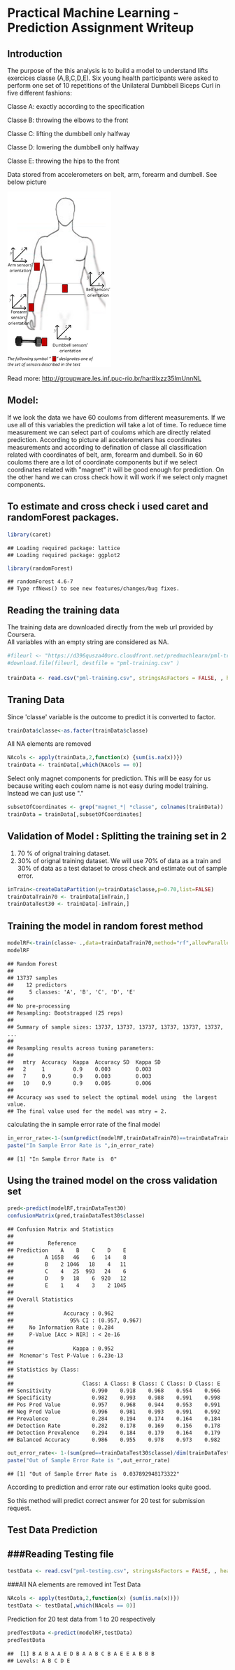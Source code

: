 Practical Machine Learning - Prediction Assignment Writeup
==========================================================

Introduction
------------

The purpose of the this analysis is to build a model to understand lifts exercices classe (A,B,C,D,E).
Six young health participants were asked to perform one set of 10 repetitions of the Unilateral Dumbbell Biceps Curl in five different fashions:

Classe A: exactly according to the specification

Classe B: throwing the elbows to the front

Classe C: lifting the dumbbell only halfway

Classe D: lowering the dumbbell only halfway

Classe E: throwing the hips to the front

Data stored from accelerometers on belt, arm, forearm and dumbell. See below picture

<img class=center src=fig/on-body-sensing-schema.png height=400>

Read more: http://groupware.les.inf.puc-rio.br/har#ixzz35ImUnnNL

Model: 
-------------
If we look the data we have 60 couloms from different measurements. 
If we use all of this variables the prediction will take a lot of time. To reduece time measurement
we can select part of couloms which are directly related prediction. 
According to picture all accelerometers has coordinates measurements and according to defination of
classe all classification related with coordinates of belt, arm, forearm and dumbell.
So in 60 couloms there are a lot of coordinate components but if we select coordinates related with "magnet"
it will be good enough for prediction. On the other hand we can cross check how it will work if we select only
magnet components. 

To estimate and cross check i used caret and randomForest packages.
-------------

```r
library(caret)
```

```
## Loading required package: lattice
## Loading required package: ggplot2
```

```r
library(randomForest)
```

```
## randomForest 4.6-7
## Type rfNews() to see new features/changes/bug fixes.
```

Reading the training data
-------------------------
The training data are downloaded directly from the web url provided by Coursera.  
All variables with an empty string are considered as NA.

```r
#fileurl <- "https://d396qusza40orc.cloudfront.net/predmachlearn/pml-training.csv"
#download.file(fileurl, destfile = "pml-training.csv" )

trainData <- read.csv("pml-training.csv", stringsAsFactors = FALSE, , header = TRUE,sep=",",na.string=c("NA",""))
```

Traning Data 
----------------------------
Since 'classe'  variable is the outcome to predict  it is converted to factor. 

```r
trainData$classe<-as.factor(trainData$classe)
```

All NA elements are removed

```r
NAcols <- apply(trainData,2,function(x) {sum(is.na(x))}) 
trainData <- trainData[,which(NAcols == 0)]
```

Select only magnet components for prediction. This will be easy for us because writing each coulom name 
is not easy during model training. Instead  we can just use "."

```r
subsetOfCoordinates <- grep("magnet_*| *classe", colnames(trainData))
trainData = trainData[,subsetOfCoordinates]
```

Validation of Model : Splitting the training set in 2 
--------------------------
1. 70 % of orignal training dataset.  
2. 30% of orignal training dataset.
We will use 70% of data as a train and 30% of data as a test dataset  to cross check and estimate out of sample 
error.


```r
inTrain<-createDataPartition(y=trainData$classe,p=0.70,list=FALSE)
trainDataTrain70 <- trainData[inTrain,]
trainDataTest30 <- trainData[-inTrain,]
```

Training the model in random forest method
-------------------------------------

```r
modelRF<-train(classe~ .,data=trainDataTrain70,method="rf",allowParallel=T)
modelRF
```

```
## Random Forest 
## 
## 13737 samples
##    12 predictors
##     5 classes: 'A', 'B', 'C', 'D', 'E' 
## 
## No pre-processing
## Resampling: Bootstrapped (25 reps) 
## 
## Summary of sample sizes: 13737, 13737, 13737, 13737, 13737, 13737, ... 
## 
## Resampling results across tuning parameters:
## 
##   mtry  Accuracy  Kappa  Accuracy SD  Kappa SD
##   2     1         0.9    0.003        0.003   
##   7     0.9       0.9    0.003        0.003   
##   10    0.9       0.9    0.005        0.006   
## 
## Accuracy was used to select the optimal model using  the largest value.
## The final value used for the model was mtry = 2.
```

calculating the in sample error rate of the final model


```r
in_error_rate<-1-(sum(predict(modelRF,trainDataTrain70)==trainDataTrain70$classe)/dim(trainDataTrain70)[1])
paste("In Sample Error Rate is ",in_error_rate)
```

```
## [1] "In Sample Error Rate is  0"
```

Using the trained model on the cross validation set
---------------------------------------------------

```r
pred<-predict(modelRF,trainDataTest30)
confusionMatrix(pred,trainDataTest30$classe)
```

```
## Confusion Matrix and Statistics
## 
##           Reference
## Prediction    A    B    C    D    E
##          A 1658   46    6   14    8
##          B    2 1046   18    4   11
##          C    4   25  993   24    6
##          D    9   18    6  920   12
##          E    1    4    3    2 1045
## 
## Overall Statistics
##                                         
##                Accuracy : 0.962         
##                  95% CI : (0.957, 0.967)
##     No Information Rate : 0.284         
##     P-Value [Acc > NIR] : < 2e-16       
##                                         
##                   Kappa : 0.952         
##  Mcnemar's Test P-Value : 6.23e-13      
## 
## Statistics by Class:
## 
##                      Class: A Class: B Class: C Class: D Class: E
## Sensitivity             0.990    0.918    0.968    0.954    0.966
## Specificity             0.982    0.993    0.988    0.991    0.998
## Pos Pred Value          0.957    0.968    0.944    0.953    0.991
## Neg Pred Value          0.996    0.981    0.993    0.991    0.992
## Prevalence              0.284    0.194    0.174    0.164    0.184
## Detection Rate          0.282    0.178    0.169    0.156    0.178
## Detection Prevalence    0.294    0.184    0.179    0.164    0.179
## Balanced Accuracy       0.986    0.955    0.978    0.973    0.982
```

```r
out_error_rate<- 1-(sum(pred==trainDataTest30$classe)/dim(trainDataTest30)[1])
paste("Out of Sample Error Rate is ",out_error_rate)
```

```
## [1] "Out of Sample Error Rate is  0.037892948173322"
```
According to prediction and error rate our estimation looks quite good. 

So this method will predict correct answer for 20 test for submission request.


Test Data Prediction 
-----------------------------

###Reading Testing file
---------------------------

```r
testData <- read.csv("pml-testing.csv", stringsAsFactors = FALSE, , header = TRUE,sep=",",na.string=c("NA",""))
```


###All NA elements are removed int Test Data

```r
NAcols <- apply(testData,2,function(x) {sum(is.na(x))}) 
testData <- testData[,which(NAcols == 0)]
```

Prediction for 20 test data from 1 to 20 respectively

```r
predTestData <-predict(modelRF,testData)
predTestData
```


```
##  [1] B A B A A E D B A A B C B A E E A B B B
## Levels: A B C D E
```






